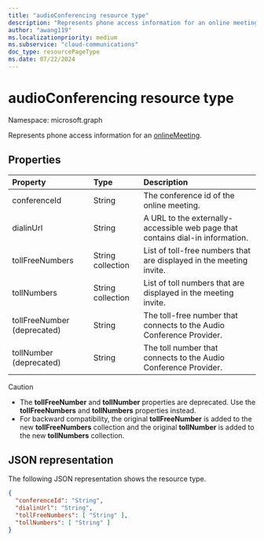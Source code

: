 ```yaml
---
title: "audioConferencing resource type"
description: "Represents phone access information for an online meeting."
author: "awang119"
ms.localizationpriority: medium
ms.subservice: "cloud-communications"
doc_type: resourcePageType
ms.date: 07/22/2024
---
```


# audioConferencing resource type

Namespace: microsoft.graph

Represents phone access information for an [onlineMeeting](onlinemeeting.md).

## Properties

| Property                    | Type              | Description                                                                    |
| :-------------------------- | :---------------- | :----------------------------------------------------------------------------- |
| conferenceId                | String            | The conference id of the online meeting.                                       |
| dialinUrl                   | String            | A URL to the externally-accessible web page that contains dial-in information. |
| tollFreeNumbers             | String collection | List of toll-free numbers that are displayed in the meeting invite.            |
| tollNumbers                 | String collection | List of toll numbers that are displayed in the meeting invite.                 |
| tollFreeNumber (deprecated) | String            | The toll-free number that connects to the Audio Conference Provider.           |
| tollNumber (deprecated)     | String            | The toll number that connects to the Audio Conference Provider.                |

> [!CAUTION]
>
>- The **tollFreeNumber** and **tollNumber** properties are deprecated. Use the **tollFreeNumbers** and **tollNumbers** properties instead.
>- For backward compatibility, the original **tollFreeNumber** is added to the new **tollFreeNumbers** collection and the original **tollNumber** is added to the new **tollNumbers** collection.

## JSON representation

The following JSON representation shows the resource type.

<!-- {
  "blockType": "resource",
  "optionalProperties": [

  ],
  "@odata.type": "microsoft.graph.audioConferencing"
}-->
```json
{
  "conferenceId": "String",
  "dialinUrl": "String",
  "tollFreeNumbers": [ "String" ],
  "tollNumbers": [ "String" ]
}
```

<!-- uuid: 8fcb5dbc-d5aa-4681-8e31-b001d5168d79
2015-10-25 14:57:30 UTC -->
<!--
{
  "type": "#page.annotation",
  "description": "audioConferencing resource",
  "keywords": "",
  "section": "documentation",
  "tocPath": "",
  "suppressions": []
}
-->

